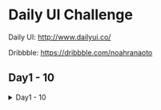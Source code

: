 # Daily UI Challenge

Daily UI: http://www.dailyui.co/

Dribbble: https://dribbble.com/noahranaoto

## Day1 - 10

<details>
<summary>Day1 - 10</summary>

### Day1

![Day1](https://github.com/noharanaoto/daily-ui/assets/65795161/2e2ad7b4-c550-46d8-98a7-6d30f4b8bea9)

</details>
